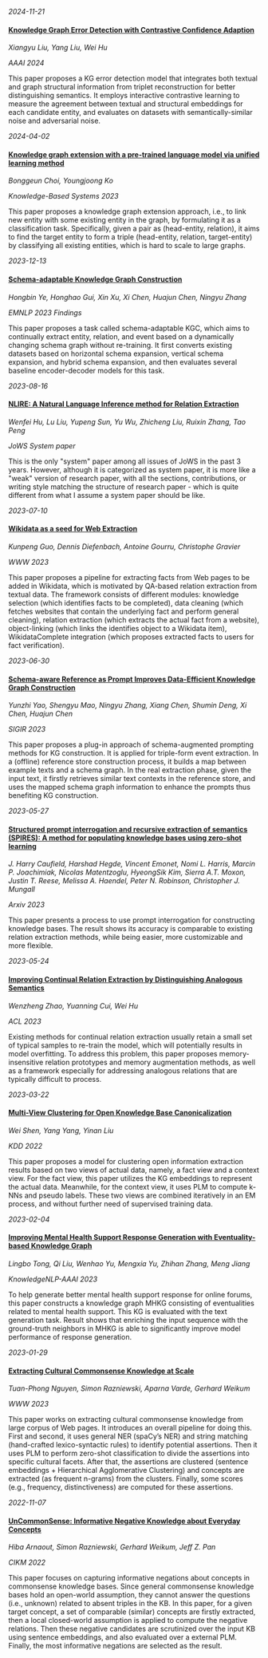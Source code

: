 









*2024-11-21*

#### [Knowledge Graph Error Detection with Contrastive Confidence Adaption](https://arxiv.org/abs/2312.12108)

*Xiangyu Liu, Yang Liu, Wei Hu*

*AAAI 2024*

This paper proposes a KG error detection model that integrates both textual and graph structural information from triplet reconstruction for better distinguishing semantics. It employs interactive contrastive learning to measure the agreement between textual and structural embeddings for each candidate entity, and evaluates on datasets with semantically-similar noise and adversarial noise.


*2024-04-02*

#### [Knowledge graph extension with a pre-trained language model via unified learning method](https://linkinghub.elsevier.com/retrieve/pii/S0950705122013417)

*Bonggeun Choi, Youngjoong Ko*

*Knowledge-Based Systems 2023*

This paper proposes a knowledge graph extension approach, i.e., to link new entity with some existing entity in the graph, by formulating it as a classification task. Specifically, given a pair as (head-entity, relation), it aims to find the target entity to form a triple (head-entity, relation, target-entity) by classifying all existing entities, which is hard to scale to large graphs.


*2023-12-13*

#### [Schema-adaptable Knowledge Graph Construction](https://arxiv.org/abs/2305.08703)

*Hongbin Ye, Honghao Gui, Xin Xu, Xi Chen, Huajun Chen, Ningyu Zhang*

*EMNLP 2023 Findings*

This paper proposes a task called schema-adaptable KGC, which aims to continually extract entity, relation, and event based on a dynamically changing schema graph without re-training. It first converts existing datasets based on horizontal schema expansion, vertical schema expansion, and hybrid schema expansion, and then evaluates several baseline encoder-decoder models for this task.


*2023-08-16*

#### [NLIRE: A Natural Language Inference method for Relation Extraction](https://www.jws-volumes.com/_files/ugd/c6c160_e11821035f99466591d8fa2ca0f71aec.pdf)

*Wenfei Hu, Lu Liu, Yupeng Sun, Yu Wu, Zhicheng Liu, Ruixin Zhang, Tao Peng*

*JoWS System paper*

This is the only "system" paper among all issues of JoWS in the past 3 years. However, although it is categorized as system paper, it is more like a "weak" version of research paper, with all the sections, contributions, or writing style matching the structure of research paper - which is quite different from what I assume a system paper should be like.


*2023-07-10*

#### [Wikidata as a seed for Web Extraction](https://dl.acm.org/doi/10.1145/3543507.3583236)

*Kunpeng Guo, Dennis Diefenbach, Antoine Gourru, Christophe Gravier*

*WWW 2023*

This paper proposes a pipeline for extracting facts from Web pages to be added in Wikidata, which is motivated by QA-based relation extraction from textual data. The framework consists of different modules: knowledge selection (which identifies facts to be completed), data cleaning (which fetches websites that contain the underlying fact and perform general cleaning), relation extraction (which extracts the actual fact from a website), object-linking (which links the identifies object to a Wikidata item), WikidataComplete integration (which proposes extracted facts to users for fact verification).


*2023-06-30*

#### [Schema-aware Reference as Prompt Improves Data-Efficient Knowledge Graph Construction](https://arxiv.org/abs/2210.10709)

*Yunzhi Yao, Shengyu Mao, Ningyu Zhang, Xiang Chen, Shumin Deng, Xi Chen, Huajun Chen*

*SIGIR 2023*

This paper proposes a plug-in approach of schema-augmented prompting methods for KG construction. It is applied for triple-form event extraction. In a (offline) reference store construction process, it builds a map between example texts and a schema graph. In the real extraction phase, given the input text, it firstly retrieves similar text contexts in the reference store, and uses the mapped schema graph information to enhance the prompts thus benefiting KG construction.


*2023-05-27*

#### [Structured prompt interrogation and recursive extraction of semantics (SPIRES): A method for populating knowledge bases using zero-shot learning](https://arxiv.org/abs/2304.02711)

*J. Harry Caufield, Harshad Hegde, Vincent Emonet, Nomi L. Harris, Marcin P. Joachimiak, Nicolas Matentzoglu, HyeongSik Kim, Sierra A.T. Moxon, Justin T. Reese, Melissa A. Haendel, Peter N. Robinson, Christopher J. Mungall*

*Arxiv 2023*

This paper presents a process to use prompt interrogation for constructing knowledge bases. The result shows its accuracy is comparable to existing relation extraction methods, while being easier, more customizable and more flexible.


*2023-05-24*

#### [Improving Continual Relation Extraction by Distinguishing Analogous Semantics](https://arxiv.org/pdf/2305.06620.pdf)

*Wenzheng Zhao, Yuanning Cui, Wei Hu*

*ACL 2023*

Existing methods for continual relation extraction usually retain a small set of typical samples to re-train the model, which will potentially results in model overfitting. To address this problem, this paper proposes memory-insensitive relation prototypes and memory augmentation methods, as well as a framework  especially for addressing analogous relations that are typically difficult to process.


*2023-03-22*

#### [Multi-View Clustering for Open Knowledge Base Canonicalization](https://dl.acm.org/doi/10.1145/3534678.3539449)

*Wei Shen, Yang Yang, Yinan Liu*

*KDD 2022*

This paper proposes a model for clustering open information extraction results based on two views of actual data, namely, a fact view and a context view. For the fact view, this paper utilizes the KG embeddings to represent the actual data. Meanwhile, for the context view, it uses PLM to compute k-NNs and pseudo labels. These two views are combined iteratively in an EM process, and without further need of supervised training data.


*2023-02-04*

#### [Improving Mental Health Support Response Generation with Eventuality-based Knowledge Graph](https://knowledge-nlp.github.io/aaai2023/papers/006-MHKG-oral.pdf)

*Lingbo Tong, Qi Liu, Wenhao Yu, Mengxia Yu, Zhihan Zhang, Meng Jiang*

*KnowledgeNLP-AAAI 2023*

To help generate better mental health support response for online forums, this paper constructs a knowledge graph MHKG consisting of eventualities related to mental health support. This KG is evaluated with the text generation task. Result shows that enriching the input sequence with the ground-truth neighbors in MHKG is able to significantly improve model performance of response generation.


*2023-01-29*

#### [Extracting Cultural Commonsense Knowledge at Scale](https://arxiv.org/abs/2210.07763)

*Tuan-Phong Nguyen, Simon Razniewski, Aparna Varde, Gerhard Weikum*

*WWW 2023*

This paper works on extracting cultural commonsense knowledge from large corpus of Web pages. It introduces an overall pipeline for doing this. First and second, it uses general NER (spaCy’s NER) and string matching (hand-crafted lexico-syntactic rules) to identify potential assertions. Then it uses PLM to perform zero-shot classification to divide the assertions into specific cultural facets. After that, the assertions are clustered (sentence embeddings + Hierarchical Agglomerative Clustering) and concepts are extracted (as frequent n-grams) from the clusters. Finally, some scores (e.g., frequency, distinctiveness) are computed for these assertions. 


*2022-11-07*

#### [UnCommonSense: Informative Negative Knowledge about Everyday Concepts](https://dl.acm.org/doi/10.1145/3511808.3557484)

*Hiba Arnaout, Simon Razniewski, Gerhard Weikum, Jeff Z. Pan*

*CIKM 2022*

This paper focuses on capturing informative negations about concepts in commonsense knowledge bases. Since general commonsense knowledge bases hold an open-world assumption, they cannot answer the questions (i.e., unknown) related to absent triples in the KB. In this paper, for a given target concept, a set of comparable (similar) concepts are firstly extracted, then a local closed-world assumption is applied to compute the negative relations. Then these negative candidates are scrutinized over the input KB using sentence embeddings, and also evaluated over a external PLM. Finally, the most informative negations are selected as the result.

